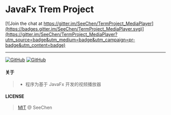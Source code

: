 # JavaFx Trem Project

[![Join the chat at https://gitter.im/SeeChen/TermProject_MediaPlayer](https://badges.gitter.im/SeeChen/TermProject_MediaPlayer.svg)](https://gitter.im/SeeChen/TermProject_MediaPlayer?utm_source=badge&utm_medium=badge&utm_campaign=pr-badge&utm_content=badge)

---
<a href="https://github.com/SeeChen/python_Programming_python123/blob/main/LICENSE">![GitHub](https://img.shields.io/github/license/SeeChen/TermProject_MediaPlayer?color=1AA260&label=LICENSE)</a>
<a href="https://gitter.im/SeeChen/TermProject_MediaPlayer" target="_blank">![GitHub](https://img.shields.io/badge/CHAT-GITTER-FF5CF7?style=flat&logo=gitter)</a>

#### 关于
> - 程序为基于 JavaFx 开发的视频播放器

#### LICENSE
> [MIT](https://github.com/SeeChen/TermProject_MediaPlayer/blob/main/LICENSE) @ SeeChen
